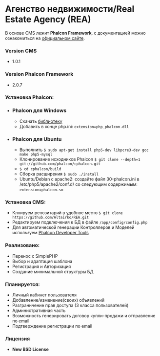 # Агенство недвижимости/Real Estate Agency (REA)

В основе CMS лежит **Phalcon Framework**, с документацией можно ознакомиться на [официальном сайте](http://docs.phalconphp.ru/ru/latest/reference/tools.html).

### Version CMS
* 1.0.1

### Version Phalcon Framework
* 2.0.7

### Установка Phalcon:

- ### Phalcon для Windows 
  * Скачать [библиотеку](http://phalconphp.com/ru/download)
  * Добавить в конце php.ini:  ```extension=php_phalcon.dll```
  
- ### Phalcon для Ubuntu
  * Выполнить ```$ sudo apt-get install php5-dev libpcre3-dev gcc make php5-mysql```
  * Клонирование исходников Phalcon ```$ git clone --depth=1 git://github.com/phalcon/cphalcon.git```
  * ```$ cd cphalcon/build```
  * Сборка расширения ```$ sudo ./install```
  * Ubuntu/Debian с apache2: создайте файл 30-phalcon.ini в /etc/php5/apache2/conf.d/ со следующим содержимым: ```extension=phalcon.so```

### Установка CMS:
- Клнируем репозитарий в удобное место ```$ git clone https://github.com/Altairko/REA.git```
- Редактируем подключения к БД в файле ```/app/config/config.php```
- Для автоматической генерации Контроллеров и Моделей используем [Phalcon Developer Tools](http://docs.phalconphp.ru/ru/latest/reference/tools.html)

### Реализовано: 
  - Перенос с SimplePHP
  - Выбор и адаптация шаблона
  - Регистрация и Авторизация
  - Создание минимальной структуры БД

### Планируется:
  - Личный кабинет пользователя
  - Добавление/изменение(своих) объявлений
  - Разграничение прав доступа (3 класса пользователей)
  - Административная часть
  - Возможность генерировать договор купли-продажи и отправление по email
  - Подтверждение регистрации по email

### Лицензия
* **New BSD License**
